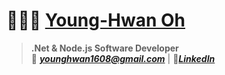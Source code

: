 # 🧑🏻‍💻 [Young-Hwan Oh](https://github.com/YoungHwan90s/)
>**.Net & Node.js Software Developer** <br/>
📧 ***younghwan1608@gmail.com*** | 🔗[***LinkedIn***](https://www.linkedin.com/in/young-hwan-oh/) 
